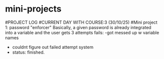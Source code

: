 # mini-projects
#PROJECT LOG
#CURRENT DAY WITH COURSE:3 (30/10/25)
#Mini project 1: password "enforcer"
Basically, a given password is already integrated into a variable and the user gets 3 attempts
fails: -got messed up w variable names
- couldnt figure out failed attempt system
- status: finished. 
